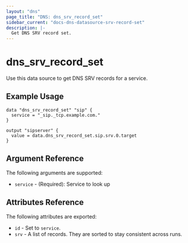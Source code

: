 ```yaml
---
layout: "dns"
page_title: "DNS: dns_srv_record_set"
sidebar_current: "docs-dns-datasource-srv-record-set"
description: |-
  Get DNS SRV record set.
---
```


# dns_srv_record_set

Use this data source to get DNS SRV records for a service.

## Example Usage

```hcl
data "dns_srv_record_set" "sip" {
  service = "_sip._tcp.example.com."
}

output "sipserver" {
  value = data.dns_srv_record_set.sip.srv.0.target
}
```

## Argument Reference

The following arguments are supported:

 * `service` - (Required): Service to look up

## Attributes Reference

The following attributes are exported:

 * `id` - Set to `service`.
 * `srv` - A list of records. They are sorted to stay consistent across runs.
